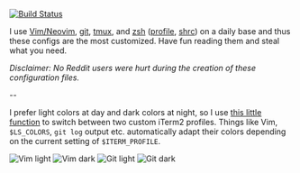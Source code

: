 [![Build Status](https://travis-ci.org/mhinz/dotfiles.svg?branch=master)](https://travis-ci.org/mhinz/dotfiles)

I use [Vim/Neovim](.vim/vimrc), [git](.config/git/config), [tmux](.tmux.conf),
and [zsh](.zsh/.zshrc) ([profile](.profile), [shrc](.shrc)) on a daily base and
thus these configs are the most customized. Have fun reading them and steal what
you need.

*Disclaimer: No Reddit users were hurt during the creation of these
configuration files.*

--

I prefer light colors at day and dark colors at night, so I use [this little
function](https://github.com/mhinz/dotfiles/blob/f1cae979e9e72ab414b4c8b3444144c30aa4cde3/.zsh/.zshrc#L448-L470)
to switch between two custom iTerm2 profiles. Things like Vim, `$LS_COLORS`,
`git log` output etc. automatically adapt their colors depending on the current
setting of `$ITERM_PROFILE`.

![Vim light](https://raw.githubusercontent.com/mhinz/dotfiles/master/.github/screenshot-vim-light.png)
![Vim dark](https://raw.githubusercontent.com/mhinz/dotfiles/master/.github/screenshot-vim-dark.png)
![Git light](https://raw.githubusercontent.com/mhinz/dotfiles/master/.github/screenshot-git-light.png)
![Git dark](https://raw.githubusercontent.com/mhinz/dotfiles/master/.github/screenshot-git-dark.png)
